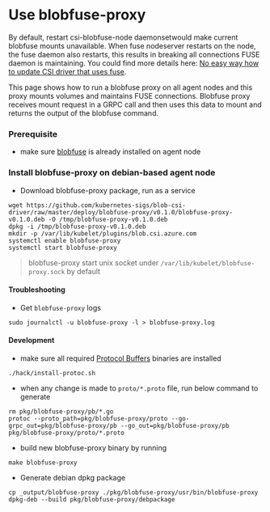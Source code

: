 # Use blobfuse-proxy

By default, restart csi-blobfuse-node daemonsetwould make current blobfuse mounts unavailable. When fuse nodeserver restarts on the node, the fuse daemon also restarts, this results in breaking all connections FUSE daemon is maintaining. You could find more details here: [No easy way how to update CSI driver that uses fuse](https://github.com/kubernetes/kubernetes/issues/70013).

This page shows how to run a blobfuse proxy on all agent nodes and this proxy mounts volumes and maintains FUSE connections. Blobfuse proxy receives mount request in a GRPC call and then uses this data to mount and returns the output of the blobfuse command.

### Prerequisite
 - make sure [blobfuse](https://github.com/Azure/azure-storage-fuse) is already installed on agent node

### Install blobfuse-proxy on debian-based agent node

 - Download blobfuse-proxy package, run as a service
```console
wget https://github.com/kubernetes-sigs/blob-csi-driver/raw/master/deploy/blobfuse-proxy/v0.1.0/blobfuse-proxy-v0.1.0.deb -O /tmp/blobfuse-proxy-v0.1.0.deb
dpkg -i /tmp/blobfuse-proxy-v0.1.0.deb
mkdir -p /var/lib/kubelet/plugins/blob.csi.azure.com
systemctl enable blobfuse-proxy
systemctl start blobfuse-proxy
```
> blobfuse-proxy start unix socket under `/var/lib/kubelet/blobfuse-proxy.sock` by default

#### Troubleshooting
 - Get `blobfuse-proxy` logs
```console
sudo journalctl -u blobfuse-proxy -l > blobfuse-proxy.log
```

#### Development
 - make sure all required [Protocol Buffers](https://github.com/protocolbuffers/protobuf) binaries are installed
```console
./hack/install-protoc.sh
```
 - when any change is made to `proto/*.proto` file, run below command to generate
```console
rm pkg/blobfuse-proxy/pb/*.go
protoc --proto_path=pkg/blobfuse-proxy/proto --go-grpc_out=pkg/blobfuse-proxy/pb --go_out=pkg/blobfuse-proxy/pb pkg/blobfuse-proxy/proto/*.proto
```
 - build new blobfuse-proxy binary by running
```console
make blobfuse-proxy
```

 - Generate debian dpkg package
```console
cp _output/blobfuse-proxy ./pkg/blobfuse-proxy/usr/bin/blobfuse-proxy
dpkg-deb --build pkg/blobfuse-proxy/debpackage
```
